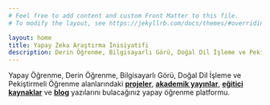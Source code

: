 ```yaml
---
# Feel free to add content and custom Front Matter to this file.
# To modify the layout, see https://jekyllrb.com/docs/themes/#overriding-theme-defaults

layout: home
title: Yapay Zeka Araştırma İnisiyatifi
description: Derin Öğrenme, Bilgisayarlı Görü, Doğal Dil İşleme ve Pekiştirmeli Öğrenme alanlarındaki uygulama, akademik yayınlar, eğitici kaynaklar ve blog yazılarını bulacağınız yapay öğrenme platformu.
---
```



Yapay Öğrenme, Derin Öğrenme, Bilgisayarlı Görü, Doğal Dil İşleme ve Pekiştirmeli Öğrenme alanlarındaki **[projeler](/projeler)**, **[akademik yayınlar](/yayinlar)**, **[eğitici kaynaklar](/kaynaklar)** ve **[blog](/blog)** yazılarını bulacağınız yapay öğrenme platformu.